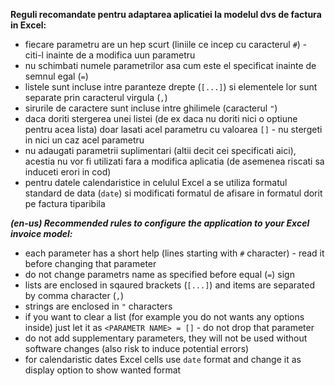 **Reguli recomandate pentru adaptarea aplicatiei la modelul dvs de factura in Excel:**

* fiecare parametru are un hep scurt (liniile ce incep cu caracterul `#`) - citi-l inainte de a modifica uun parametru
* nu schimbati numele parametrilor asa cum este el specificat inainte de semnul egal (`=`)
* listele sunt incluse intre paranteze drepte (`[...]`) si elementele lor sunt separate prin caracterul virgula (`,`)
* sirurile de caractere sunt incluse intre ghilimele (caracterul `"`)
* daca doriti stergerea unei listei (de ex daca nu doriti nici o optiune pentru acea lista) doar lasati acel parametru cu valoarea `[]` - nu stergeti in nici un caz acel parametru
* nu adaugati parametrii suplimentari (altii decit cei specificati aici), acestia nu vor fi utilizati fara a modifica aplicatia (de asemenea riscati sa induceti erori in cod)
* pentru datele calendaristice in celulul Excel a se utiliza formatul standard de data (`date`) si modificati formatul de afisare in formatul dorit pe factura tiparibila



___(en-us) Recommended rules to configure the application to your Excel invoice model:___

* each parameter has a short help (lines starting with `#` character) - read it before changing that parameter
* do not change parametrs name as specified before equal (`=`) sign
* lists are enclosed in sqaured brackets (`[...]`) and items are separated by comma character (`,`)
* strings are enclosed in `"` characters
* if you want to clear a list (for example you do not wants any options inside) just let it as `<PARAMETR NAME> = []` - do not drop that parameter
* do not add supplementary parameters, they will not be used without software changes (also risk to induce potential errors)
* for calendaristic dates Excel cells use `date` format and change it as display option to show wanted format

